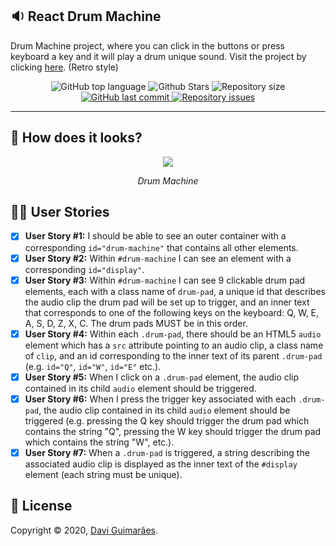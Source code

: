 ## :sound: React Drum Machine

Drum Machine project, where you can click in the buttons or press keyboard a key and it will play a drum unique sound. Visit the project by clicking [here](http://eudavi-drum-machine.netlify.com/). (Retro style)

<div align="center">
  <img alt="GitHub top language" src="https://img.shields.io/github/languages/top/davigl/drum-machine.svg">

  <img alt="Github Stars" src="https://img.shields.io/github/stars/Davigl/drum-machine?color=orange">

  <img alt="Repository size" src="https://img.shields.io/github/repo-size/Davigl/drum-machine?color=blueviolet">

  <a href="https://github.com/Davigl/drum-machine/commits/master">
    <img alt="GitHub last commit" src="https://img.shields.io/github/last-commit/Davigl/drum-machine?color=ff69b4">
  </a>

  <a href="https://github.com/Davigl/drum-machine/issues">
    <img alt="Repository issues" src="https://img.shields.io/github/issues/Davigl/drum-machine?color=yellow">
  </a>
</div>

***

## :thinking: How does it looks?


<div align="center">

![](https://i.imgur.com/rcSVBW4.gif)

*Drum Machine*

</div>


## :ok_woman: User Stories 

- [x] <strong>User Story #1:</strong> I should be able to see an outer container with a corresponding <code>id="drum-machine"</code> that contains all other elements.   
- [x] <strong>User Story #2:</strong> Within <code>#drum-machine</code> I can see an element with a corresponding <code>id="display"</code>.   
- [x] <strong>User Story #3:</strong> Within <code>#drum-machine</code> I can see 9 clickable drum pad elements, each with a class name of <code>drum-pad</code>, a unique id that describes the audio clip the drum pad will be set up to trigger, and an inner text that corresponds to one of the following keys on the keyboard: Q, W, E, A, S, D, Z, X, C. The drum pads MUST be in this order.   
- [x] <strong>User Story #4:</strong> Within each <code>.drum-pad</code>, there should be an HTML5 <code>audio</code> element which has a <code>src</code> attribute pointing to an audio clip, a class name of <code>clip</code>, and an id corresponding to the inner text of its parent <code>.drum-pad</code> (e.g. <code>id="Q"</code>, <code>id="W"</code>, <code>id="E"</code> etc.).   
- [x] <strong>User Story #5:</strong> When I click on a <code>.drum-pad</code> element, the audio clip contained in its child <code>audio</code> element should be triggered.   
- [x] <strong>User Story #6:</strong> When I press the trigger key associated with each <code>.drum-pad</code>, the audio clip contained in its child <code>audio</code> element should be triggered (e.g. pressing the Q key should trigger the drum pad which contains the string "Q", pressing the W key should trigger the drum pad which contains the string "W", etc.).   
- [x] <strong>User Story #7:</strong> When a <code>.drum-pad</code> is triggered, a string describing the associated audio clip is displayed as the inner text of the <code>#display</code> element (each string must be unique).   

## :memo: License

Copyright © 2020, [Davi Guimarães](https://github.com/davigl).
